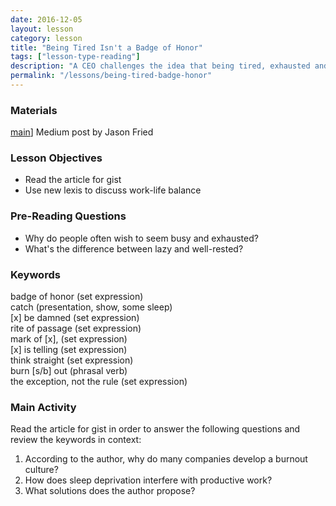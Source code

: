 ```yaml
---
date: 2016-12-05
layout: lesson
category: lesson 
title: "Being Tired Isn't a Badge of Honor"
tags: ["lesson-type-reading"]
description: "A CEO challenges the idea that being tired, exhausted and busy are signs of a good employee"
permalink: "/lessons/being-tired-badge-honor" 
---
```

### Materials 

<a href="https://m.signalvnoise.com/being-tired-isn-t-a-badge-of-honor-fa6d4c8cff4e#.ylf0jkk1x" target="_blank">main</a>] Medium post by Jason Fried  

### Lesson Objectives 

- Read the article for gist 
- Use new lexis to discuss work-life balance 

### Pre-Reading Questions 

- Why do people often wish to seem busy and exhausted? 
- What's the difference between lazy and well-rested? 

### Keywords 

badge of honor (set expression)   
catch (presentation, show, some sleep)  
[x] be damned (set expression)  
rite of passage (set expression)  
mark of [x], (set expression)  
[x] is telling (set expression)  
think straight (set expression)  
burn [s/b] out (phrasal verb)  
the exception, not the rule (set expression)  

### Main Activity 

Read the article for gist in order to answer the following questions and review the keywords in context: 

1. According to the author, why do many companies develop a burnout culture? 
2. How does sleep deprivation interfere with productive work? 
3. What solutions does the author propose?  

